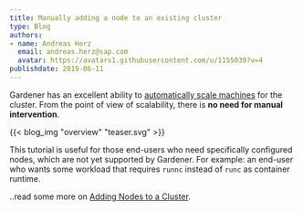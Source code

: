 ```yaml
---
title: Manually adding a node to an existing cluster
type: Blog
authors: 
- name: Andreas Herz
  email: andreas.herz@sap.com
  avatar: https://avatars1.githubusercontent.com/u/1155039?v=4
publishdate: 2019-06-11
---
```


Gardener has an excellent ability to [automatically scale machines](/components/mcm/) for the cluster. From the point of view 
of scalability, there is **no need for manual intervention**. 


{{< blog_img "overview" "teaser.svg" >}}


This tutorial is useful for those end-users who need specifically configured nodes, which are not yet supported 
by Gardener. For example: an end-user who wants some workload that requires `runnc` instead of `runc` as container 
runtime.


..read some more on [Adding Nodes to a Cluster](../readmore/adding-nodes).


